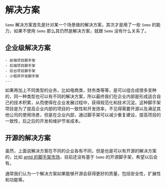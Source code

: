 # 解决方案

`Semo` 解决方案首先是针对某一个场景做的解决方案，其次才是用了一些 `Semo` 的能力，如果不使用 `Semo` 那么其仍然是解决方案，就跟 `Semo` 没有什么关系了。

## 企业级解决方案

```
- 前端项目脚手架
- 后端项目脚手架
- 后台项目脚手架
- 小程序开发脚手架
...
```

如果再加上不同类型的业务，比如电商类，财务类等等，是可以组合成很多变种的，同一种类型也可以有不同的解决方案，所以最终我们在企业内部是形成适合自己的技术积累，从而使得在企业发展过程中，获得规范化和技术沉淀。这种脚手架项目是为了提高企业内部的项目的一致性和开发效率，不见得需要开源以及满足其他公司的使用场景，但是在企业内部，通过脚手架可以减少重复建设，提高项目的一致性，后之后的开发和维护节省成本。

## 开源的解决方案

虽然，上面说解决方案在不同的企业各有不同，但是也是可以有开源的解决方案的，比如 [antd 的脚手架市场](https://scaffold.ant.design/)，目前还没有基于 `Semo` 的开源脚手架，希望以后会有。

通常我们认为一个解决方案如果能够开源会获得更好的质量，包括安全性，扩展性和功能等。